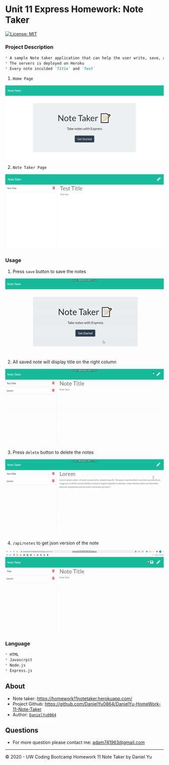 # Unit 11 Express Homework: Note Taker
[![License: MIT](https://img.shields.io/badge/License-MIT-blue.svg)](https://opensource.org/licenses/MIT)

### Project Description
```md
* A sample Note taker application that can help the user write, save, and delete the notes
* The servers is deployed on Heroku
* Every note inculded `Title` and `Text`
```
1. `Home Page`

![Home](./Assets/screen/homepage.png)

2. `Note Taker Page`

![Note](./Assets/screen/notepage.png)

### Usage
1. Press `save` button to save the notes

![save](./Assets/gif/startandsave.gif)

2. All saved note will display title on the right column

![title](./Assets/gif/Looknote.gif)

3. Press `delete` button to delete the notes

![delete](./Assets/gif/deletenote.gif)

4. `/api/notes` to get json version of the note

![api](./Assets/gif/api.gif)

### Language
```md
* HTML
* Javascrpit
* Node.js
* Express.js
```

## About
* Note taker: https://homework11notetaker.herokuapp.com/
* Project Github: https://github.com/DanielYu0864/DanielYu-HomeWork-11-Note-Taker
* Author: [`DanielYu0864`](https://github.com/DanielYu0864)

## Questions
*  For more question please contact me: adam741963@gmail.com

- - -
© 2020 - UW Coding Bootcamp Homework 11 Note Taker by Daniel Yu
